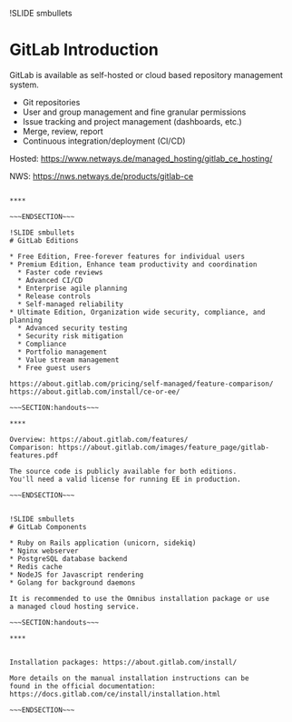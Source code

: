 !SLIDE smbullets
# GitLab Introduction

GitLab is available as self-hosted or cloud based repository management
system.

* Git repositories
* User and group management and fine granular permissions
* Issue tracking and project management (dashboards, etc.)
* Merge, review, report
* Continuous integration/deployment (CI/CD)

Hosted: https://www.netways.de/managed_hosting/gitlab_ce_hosting/

NWS: https://nws.netways.de/products/gitlab-ce

~~~SECTION:handouts~~~

****

~~~ENDSECTION~~~

!SLIDE smbullets
# GitLab Editions

* Free Edition, Free-forever features for individual users
* Premium Edition, Enhance team productivity and coordination
  * Faster code reviews
  * Advanced CI/CD
  * Enterprise agile planning
  * Release controls
  * Self-managed reliability
* Ultimate Edition, Organization wide security, compliance, and planning
  * Advanced security testing
  * Security risk mitigation
  * Compliance
  * Portfolio management
  * Value stream management
  * Free guest users

https://about.gitlab.com/pricing/self-managed/feature-comparison/
https://about.gitlab.com/install/ce-or-ee/

~~~SECTION:handouts~~~

****

Overview: https://about.gitlab.com/features/
Comparison: https://about.gitlab.com/images/feature_page/gitlab-features.pdf

The source code is publicly available for both editions.
You'll need a valid license for running EE in production.

~~~ENDSECTION~~~


!SLIDE smbullets
# GitLab Components

* Ruby on Rails application (unicorn, sidekiq)
* Nginx webserver
* PostgreSQL database backend
* Redis cache
* NodeJS for Javascript rendering
* Golang for background daemons

It is recommended to use the Omnibus installation package or use
a managed cloud hosting service.

~~~SECTION:handouts~~~

****


Installation packages: https://about.gitlab.com/install/

More details on the manual installation instructions can be
found in the official documentation: https://docs.gitlab.com/ce/install/installation.html

~~~ENDSECTION~~~



